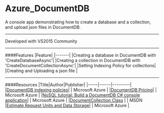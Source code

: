 # Azure_DocumentDB
A console app demonstrating how to create a database and a collection, and upload json files in DocumentDB.

---

Developed with VS2015 Community

---

####Features
|Feature|
|-------|
|Creating a database in DocumentDB with 'CreateDatabaseAsync'|
|Creating a collection in DocumentDB with 'CreateDocumentCollectionAsync'|
|Setting Indexing Policy for collections|
|Creating and Uploading a json file |


---

####Resources
|Title|Author|Publisher|
|-----|------|---------|
|[DocumentDB indexing policies](https://azure.microsoft.com/en-us/documentation/articles/documentdb-indexing-policies/)| | Microsoft Azure |
|[DocumentDB Pricing](https://azure.microsoft.com/en-gb/pricing/details/documentdb/)| | Microsoft Azure |
|[NoSQL tutorial: Build a DocumentDB C# console application](https://azure.microsoft.com/en-us/documentation/articles/documentdb-get-started/)| | Microsoft Azure |
|[DocumentCollection Class](https://msdn.microsoft.com/en-us/library/microsoft.azure.documents.documentcollection.aspx) | | MSDN |[Estimate Request Units and Data Storage](https://www.documentdb.com/capacityplanner)| | Microsoft Azure |

